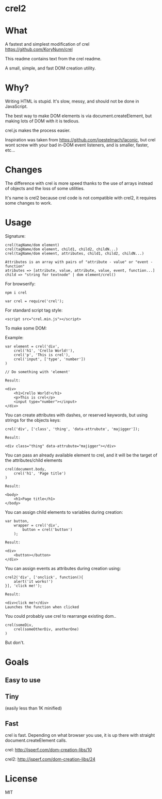 crel2
====

# What #

A fastest and simplest modification of crel https://github.com/KoryNunn/crel

This readme contains text from the crel readme.

A small, simple, and fast DOM creation utility.

# Why? #

Writing HTML is stupid. It's slow, messy, and should not be done in JavaScript.

The best way to make DOM elements is via document.createElement, but making lots of DOM with it is tedious.

crel.js makes the process easier.

Inspiration was taken from https://github.com/joestelmach/laconic, but crel wont screw with your bad in-DOM event listeners, and is smaller, faster, etc...

# Changes #

The difference with crel is more speed thanks to the use of arrays instead of objects and the loss of some utilities.

It's name is crel2 because crel code is not compatible with crel2, it requires some changes to work.

# Usage #

Signature:

	crel(tagName/dom element)
    crel(tagName/dom element, child1, child2, childN...)
    crel(tagName/dom element, attributes, child1, child2, childN...)
	
	Attributes is an array with pairs of "attribute - value" or "event - function"
	atributes => [attribute, value, attribute, value, event, function...]
	child => "string for textnode" | dom element/crel()

For browserify:

    npm i crel
    
    var crel = require('crel');
    
For standard script tag style:

    <script src="crel.min.js"></script>

To make some DOM:

Example:

    var element = crel('div', 
        crel('h1', 'Crello World!'),
        crel('p', 'This is crel'),
        crel('input', ['type', 'number'])
    )
    
    // Do something with 'element'
	
	Result:
	
	<div>
		<h1>Crello World!</h1>
		<p>This is crel</p>
		<input type="number"></input>
	</div>
    
You can create attributes with dashes, or reserved keywords, but using strings for the objects keys:

    crel('div', ['class', 'thing', 'data-attrubute', 'majigger']);
	
	Result:
	
	<div class="thing" data-attrubute="majigger"></div>
    
You can pass an already available element to crel, and it will be the target of the attributes/child elements

    crel(document.body, 
        crel('h1', 'Page title')
    )
	
	Result:
	
	<body>
		<h1>Page title</h1>
	</body>
    
You can assign child elements to variables during creation:

    var button,
        wrapper = crel('div',
            button = crel('button')
        );
	
	Result:
	
	<div>
		<button></button>
	</div>
	
You can assign events as attributes during creation using:

    crel2('div', ['onclick', function(){
		alert('it works!')
	}], 'click me!');
	
	Result:
	
	<div>click me!</div>
	Launches the function when clicked

You could probably use crel to rearrange existing dom..

    crel(someDiv,
        crel(someOtherDiv, anotherOne)
    )
    
But don't.
    
# Goals #

## Easy to use ##

## Tiny ##
(easily less than 1K minified)
## Fast ##

crel is fast. Depending on what browser you use, it is up there with straight document.createElement calls.

crel: http://jsperf.com/dom-creation-libs/10

crel2: http://jsperf.com/dom-creation-libs/24

# License #

MIT
